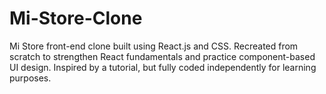# Mi-Store-Clone
Mi Store front-end clone built using React.js and CSS. Recreated from scratch to strengthen React fundamentals and practice component-based UI design. Inspired by a tutorial, but fully coded independently for learning purposes.
